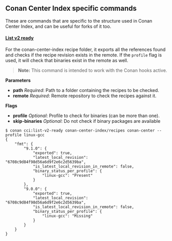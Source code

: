 ## Conan Center Index specific commands
These are commands that are specific to the structure used in Conan Center Index, and can be useful for forks of it too.


#### [List v2 ready](extensions/commands/cci/cmd_list_v2_ready.py)

For the conan-center-index recipe folder, it exports all the references found and checks if the recipe revision exists in the remote. If the `profile` flag is used, it will check that binaries exist in the remote as well.

> **Note:** This command is intended to work with the Conan hooks active.

**Parameters**
- **path** _Required_: Path to a folder containing the recipes to be checked.
- **remote** _Required_: Remote repository to check the recipes against it.

**Flags**
- **profile** _Optional_: Profile to check for binaries (can be more than one).
- **skip-binaries** _Optional_: Do not check if binary packages are available

```
$ conan cci:list-v2-ready conan-center-index/recipes conan-center --profile linux-gcc
{
    "fmt": {
        "9.1.0": {
            "exported": true,
            "latest_local_revision": "6708c9d84f98d56a6d9f2e6c2d5639ba",
            "is_latest_local_revision_in_remote": false,
            "binary_status_per_profile": {
                "linux-gcc": "Present"
            }
        },
        "9.0.0": {
            "exported": true,
            "latest_local_revision": "6708c9d84f98d56a6d9f2e6c2d5639ba",
            "is_latest_local_revision_in_remote": false,
            "binary_status_per_profile": {
                "linux-gcc": "Missing"
            }
        }
    }
}
```